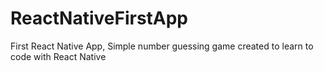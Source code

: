 # ReactNativeFirstApp

First React Native App, Simple number guessing game created to learn to code with React Native
